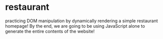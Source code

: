 # restaurant
practicing DOM manipulation by dynamically rendering a simple restaurant homepage! By the end, we are going to be using JavaScript alone to generate the entire contents of the website!

